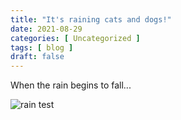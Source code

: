 ```yaml
---
title: "It's raining cats and dogs!"
date: 2021-08-29
categories: [ Uncategorized ]
tags: [ blog ]
draft: false
---
```

 
When the rain begins to fall...
 
![rain](/img/rain.jpeg)
test
